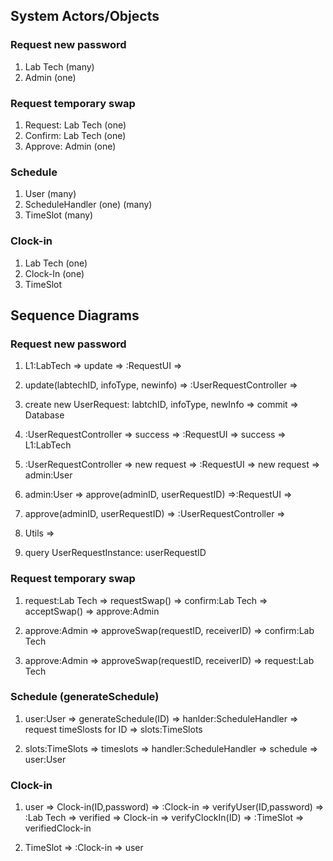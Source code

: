## System Actors/Objects

### Request new password

1. Lab Tech (many)
2. Admin (one)

### Request temporary swap

1. Request: Lab Tech (one)
2. Confirm: Lab Tech (one)
3. Approve: Admin (one)

### Schedule

1. User (many)
2. ScheduleHandler (one) (many)
3. TimeSlot (many)

### Clock-in

1. Lab Tech (one)
2. Clock-In (one)
3. TimeSlot

## Sequence Diagrams

### Request new password

1. L1:LabTech => update => :RequestUI =>

2. update(labtechID, infoType, newinfo) => :UserRequestController =>

3. create new UserRequest: labtchID, infoType, newInfo => commit => Database

4. :UserRequestController => success => :RequestUI => success => L1:LabTech

5. :UserRequestController => new request => :RequestUI => new request =>
   admin:User

6. admin:User => approve(adminID, userRequestID) =>:RequestUI =>

7. approve(adminID, userRequestID) => :UserRequestController =>

8. Utils =>

8. query UserRequestInstance: userRequestID

### Request temporary swap

1. request:Lab Tech => requestSwap() => confirm:Lab Tech =>
acceptSwap() => approve:Admin

2. approve:Admin => approveSwap(requestID, receiverID) => confirm:Lab Tech

3. approve:Admin => approveSwap(requestID, receiverID) => request:Lab Tech

### Schedule (generateSchedule)

1. user:User => generateSchedule(ID) => hanlder:ScheduleHandler =>
request timeSlosts for ID => slots:TimeSlots

2. slots:TimeSlots => timeslots => handler:ScheduleHandler => schedule
=> user:User

### Clock-in

1. user => Clock-in(ID,password) => :Clock-in => verifyUser(ID,password) =>
:Lab Tech => verified => Clock-in => verifyClockIn(ID) => :TimeSlot =>
verifiedClock-in

2. TimeSlot => :Clock-in => user


